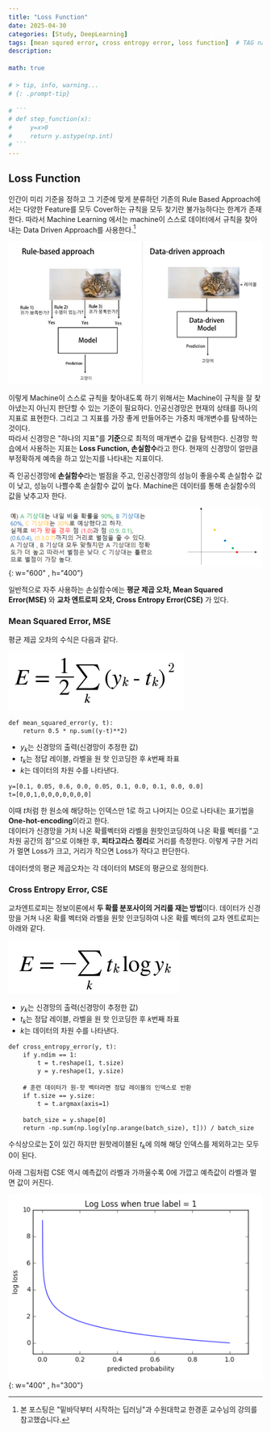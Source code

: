 ```yaml
---
title: "Loss Function"
date: 2025-04-30 
categories: [Study, DeepLearning]
tags: [mean squred error, cross entropy error, loss function]  # TAG names should always be lowercase
description: 

math: true

# > tip, info, warning...
# {: .prompt-tip}

# ```
# def step_function(x):
#     y=x>0
#     return y.astype(np.int)
# ```
---
```

## Loss Function 
인간이 미리 기준을 정하고 그 기준에 맞게 분류하던 기존의 Rule Based Approach에서는 다양한 Feature를 모두 Cover하는 규칙을 모두 찾기란 불가능하다는 한계가 존재한다. 따라서 Machine Learning 에서는 machine이 스스로 데이터에서 규칙을 찾아내는 Data Driven Approach를 사용한다.[^1]

[^1]: 본 포스팅은 "밑바닥부터 시작하는 딥러닝"과 수원대학교 한경훈 교수님의 강의를 참고했습니다.

![fig1](/assets/img/loss_function/fig1.png)

이렇게 Machine이 스스로 규칙을 찾아내도록 하기 위해서는 Machine이 규칙을 잘 찾아냈는지 아닌지 판단할 수 있는 기준이 필요하다. 인공신경망은 현재의 상태를 하나의 지표로 표현한다. 그리고 그 지표를 가장 좋게 만들어주는 가중치 매개변수를 탐색하는 것이다.\
따라서 신경망은 "하나의 지표"를 **기준**으로 최적의 매개변수 값을 탐색한다. 신경망 학습에서 사용하는 지표는 **Loss Function, 손실함수**라고 한다. 현재의 신경망이 얼만큼 부정확하게 예측을 하고 있는지를 나타내는 지표이다.

즉 인공신경망에 **손실함수**라는 벌점을 주고, 인공신경망의 성능이 좋을수록 손실함수 값이 낮고, 성능이 나쁠수록 손실함수 값이 높다. Machine은 데이터를 통해 손실함수의 값을 낮추고자 한다. 

![fig2](/assets/img/loss_function/fig2.png){: w="600" , h="400"}

일반적으로 자주 사용하는 손실함수에는 **평균 제곱 오차, Mean Squared Error(MSE)** 와 **교차 엔트로피 오차, Cross Entropy Error(CSE)** 가 있다. 

### Mean Squared Error, MSE
평균 제곱 오차의 수식은 다음과 같다. 

![eq4.1](/assets/img/loss_function/eq4.1.png)

```
def mean_squared_error(y, t):
    return 0.5 * np.sum((y-t)**2)
```

* $y_k$는 신경망의 출력(신경망이 추정한 값)
* $t_k$는 정답 레이블, 라벨을 원 핫 인코딩한 후 𝑘번째 좌표
* $k$는 데이터의 차원 수를 나타낸다.

```
y=[0.1, 0.05, 0.6, 0.0, 0.05, 0.1, 0.0, 0.1, 0.0, 0.0]
t=[0,0,1,0,0,0,0,0,0,0]
```

이때 $t$처럼 한 원소에 해당하는 인덱스만 1로 하고 나머지는 0으로 나타내는 표기법을 **One-hot-encoding**이라고 한다.\
데이터가 신경망을 거처 나온 확률벡터와 라벨을 원핫인코딩하여 나온 확률 벡터를 "고차원 공간의 점"으로 이해한 후, **피타고라스 정리**로 거리를 측정한다. 이렇게 구한 거리가 멀면 Loss가 크고, 거리가 작으면 Loss가 작다고 판단한다. 

데이터셋의 평균 제곱오차는 각 데이터의 MSE의 평균으로 정의한다. 


### Cross Entropy Error, CSE
교차엔트로피는 정보이론에서 **두 확률 분포사이의 거리를 재는 방법**이다. 데이터가 신경망을 거쳐 나온 확률 벡터와 라벨을 원핫 인코딩하여 나온 확률 벡터의 교차 엔트로피는 아래와 같다. 

![eq4.2](/assets/img/loss_function/eq4.2.png)

* $y_k$는 신경망의 출력(신경망이 추정한 값)
* $t_k$는 정답 레이블, 라벨을 원 핫 인코딩한 후 𝑘번째 좌표
* $k$는 데이터의 차원 수를 나타낸다.


```
def cross_entropy_error(y, t):
    if y.ndim == 1:
        t = t.reshape(1, t.size)
        y = y.reshape(1, y.size)
        
    # 훈련 데이터가 원-핫 벡터라면 정답 레이블의 인덱스로 반환
    if t.size == y.size:
        t = t.argmax(axis=1)
             
    batch_size = y.shape[0]
    return -np.sum(np.log(y[np.arange(batch_size), t])) / batch_size
```

수식상으로는 $\sum$이 있긴 하지만 원핫레이블된 $t_k$에 의해 해당 인덱스를 제외하고는 모두 0이 된다. 

아래 그림처럼 CSE 역시 예측값이 라벨과 가까울수록 0에 가깝고 예측값이 라벨과 멀면 값이 커진다. 

![fig3](/assets/img/loss_function/fig3.png){: w="400" , h="300"}
